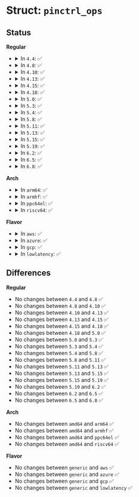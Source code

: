 # Struct: <code>pinctrl_ops</code>

## Status
<b>Regular</b>
<ul>
<li>
<details>
<summary>In <code>4.4</code>: ✅</summary>

```c
struct pinctrl_ops {
    int (*get_groups_count)(struct pinctrl_dev *);
    const char * (*get_group_name)(struct pinctrl_dev *, unsigned int);
    int (*get_group_pins)(struct pinctrl_dev *, unsigned int, const unsigned int **, unsigned int *);
    void (*pin_dbg_show)(struct pinctrl_dev *, struct seq_file *, unsigned int);
    int (*dt_node_to_map)(struct pinctrl_dev *, struct device_node *, struct pinctrl_map **, unsigned int *);
    void (*dt_free_map)(struct pinctrl_dev *, struct pinctrl_map *, unsigned int);
};
```
</details>
</li>
<li>
<details>
<summary>In <code>4.8</code>: ✅</summary>

```c
struct pinctrl_ops {
    int (*get_groups_count)(struct pinctrl_dev *);
    const char * (*get_group_name)(struct pinctrl_dev *, unsigned int);
    int (*get_group_pins)(struct pinctrl_dev *, unsigned int, const unsigned int **, unsigned int *);
    void (*pin_dbg_show)(struct pinctrl_dev *, struct seq_file *, unsigned int);
    int (*dt_node_to_map)(struct pinctrl_dev *, struct device_node *, struct pinctrl_map **, unsigned int *);
    void (*dt_free_map)(struct pinctrl_dev *, struct pinctrl_map *, unsigned int);
};
```
</details>
</li>
<li>
<details>
<summary>In <code>4.10</code>: ✅</summary>

```c
struct pinctrl_ops {
    int (*get_groups_count)(struct pinctrl_dev *);
    const char * (*get_group_name)(struct pinctrl_dev *, unsigned int);
    int (*get_group_pins)(struct pinctrl_dev *, unsigned int, const unsigned int **, unsigned int *);
    void (*pin_dbg_show)(struct pinctrl_dev *, struct seq_file *, unsigned int);
    int (*dt_node_to_map)(struct pinctrl_dev *, struct device_node *, struct pinctrl_map **, unsigned int *);
    void (*dt_free_map)(struct pinctrl_dev *, struct pinctrl_map *, unsigned int);
};
```
</details>
</li>
<li>
<details>
<summary>In <code>4.13</code>: ✅</summary>

```c
struct pinctrl_ops {
    int (*get_groups_count)(struct pinctrl_dev *);
    const char * (*get_group_name)(struct pinctrl_dev *, unsigned int);
    int (*get_group_pins)(struct pinctrl_dev *, unsigned int, const unsigned int **, unsigned int *);
    void (*pin_dbg_show)(struct pinctrl_dev *, struct seq_file *, unsigned int);
    int (*dt_node_to_map)(struct pinctrl_dev *, struct device_node *, struct pinctrl_map **, unsigned int *);
    void (*dt_free_map)(struct pinctrl_dev *, struct pinctrl_map *, unsigned int);
};
```
</details>
</li>
<li>
<details>
<summary>In <code>4.15</code>: ✅</summary>

```c
struct pinctrl_ops {
    int (*get_groups_count)(struct pinctrl_dev *);
    const char * (*get_group_name)(struct pinctrl_dev *, unsigned int);
    int (*get_group_pins)(struct pinctrl_dev *, unsigned int, const unsigned int **, unsigned int *);
    void (*pin_dbg_show)(struct pinctrl_dev *, struct seq_file *, unsigned int);
    int (*dt_node_to_map)(struct pinctrl_dev *, struct device_node *, struct pinctrl_map **, unsigned int *);
    void (*dt_free_map)(struct pinctrl_dev *, struct pinctrl_map *, unsigned int);
};
```
</details>
</li>
<li>
<details>
<summary>In <code>4.18</code>: ✅</summary>

```c
struct pinctrl_ops {
    int (*get_groups_count)(struct pinctrl_dev *);
    const char * (*get_group_name)(struct pinctrl_dev *, unsigned int);
    int (*get_group_pins)(struct pinctrl_dev *, unsigned int, const unsigned int **, unsigned int *);
    void (*pin_dbg_show)(struct pinctrl_dev *, struct seq_file *, unsigned int);
    int (*dt_node_to_map)(struct pinctrl_dev *, struct device_node *, struct pinctrl_map **, unsigned int *);
    void (*dt_free_map)(struct pinctrl_dev *, struct pinctrl_map *, unsigned int);
};
```
</details>
</li>
<li>
<details>
<summary>In <code>5.0</code>: ✅</summary>

```c
struct pinctrl_ops {
    int (*get_groups_count)(struct pinctrl_dev *);
    const char * (*get_group_name)(struct pinctrl_dev *, unsigned int);
    int (*get_group_pins)(struct pinctrl_dev *, unsigned int, const unsigned int **, unsigned int *);
    void (*pin_dbg_show)(struct pinctrl_dev *, struct seq_file *, unsigned int);
    int (*dt_node_to_map)(struct pinctrl_dev *, struct device_node *, struct pinctrl_map **, unsigned int *);
    void (*dt_free_map)(struct pinctrl_dev *, struct pinctrl_map *, unsigned int);
};
```
</details>
</li>
<li>
<details>
<summary>In <code>5.3</code>: ✅</summary>

```c
struct pinctrl_ops {
    int (*get_groups_count)(struct pinctrl_dev *);
    const char * (*get_group_name)(struct pinctrl_dev *, unsigned int);
    int (*get_group_pins)(struct pinctrl_dev *, unsigned int, const unsigned int **, unsigned int *);
    void (*pin_dbg_show)(struct pinctrl_dev *, struct seq_file *, unsigned int);
    int (*dt_node_to_map)(struct pinctrl_dev *, struct device_node *, struct pinctrl_map **, unsigned int *);
    void (*dt_free_map)(struct pinctrl_dev *, struct pinctrl_map *, unsigned int);
};
```
</details>
</li>
<li>
<details>
<summary>In <code>5.4</code>: ✅</summary>

```c
struct pinctrl_ops {
    int (*get_groups_count)(struct pinctrl_dev *);
    const char * (*get_group_name)(struct pinctrl_dev *, unsigned int);
    int (*get_group_pins)(struct pinctrl_dev *, unsigned int, const unsigned int **, unsigned int *);
    void (*pin_dbg_show)(struct pinctrl_dev *, struct seq_file *, unsigned int);
    int (*dt_node_to_map)(struct pinctrl_dev *, struct device_node *, struct pinctrl_map **, unsigned int *);
    void (*dt_free_map)(struct pinctrl_dev *, struct pinctrl_map *, unsigned int);
};
```
</details>
</li>
<li>
<details>
<summary>In <code>5.8</code>: ✅</summary>

```c
struct pinctrl_ops {
    int (*get_groups_count)(struct pinctrl_dev *);
    const char * (*get_group_name)(struct pinctrl_dev *, unsigned int);
    int (*get_group_pins)(struct pinctrl_dev *, unsigned int, const unsigned int **, unsigned int *);
    void (*pin_dbg_show)(struct pinctrl_dev *, struct seq_file *, unsigned int);
    int (*dt_node_to_map)(struct pinctrl_dev *, struct device_node *, struct pinctrl_map **, unsigned int *);
    void (*dt_free_map)(struct pinctrl_dev *, struct pinctrl_map *, unsigned int);
};
```
</details>
</li>
<li>
<details>
<summary>In <code>5.11</code>: ✅</summary>

```c
struct pinctrl_ops {
    int (*get_groups_count)(struct pinctrl_dev *);
    const char * (*get_group_name)(struct pinctrl_dev *, unsigned int);
    int (*get_group_pins)(struct pinctrl_dev *, unsigned int, const unsigned int **, unsigned int *);
    void (*pin_dbg_show)(struct pinctrl_dev *, struct seq_file *, unsigned int);
    int (*dt_node_to_map)(struct pinctrl_dev *, struct device_node *, struct pinctrl_map **, unsigned int *);
    void (*dt_free_map)(struct pinctrl_dev *, struct pinctrl_map *, unsigned int);
};
```
</details>
</li>
<li>
<details>
<summary>In <code>5.13</code>: ✅</summary>

```c
struct pinctrl_ops {
    int (*get_groups_count)(struct pinctrl_dev *);
    const char * (*get_group_name)(struct pinctrl_dev *, unsigned int);
    int (*get_group_pins)(struct pinctrl_dev *, unsigned int, const unsigned int **, unsigned int *);
    void (*pin_dbg_show)(struct pinctrl_dev *, struct seq_file *, unsigned int);
    int (*dt_node_to_map)(struct pinctrl_dev *, struct device_node *, struct pinctrl_map **, unsigned int *);
    void (*dt_free_map)(struct pinctrl_dev *, struct pinctrl_map *, unsigned int);
};
```
</details>
</li>
<li>
<details>
<summary>In <code>5.15</code>: ✅</summary>

```c
struct pinctrl_ops {
    int (*get_groups_count)(struct pinctrl_dev *);
    const char * (*get_group_name)(struct pinctrl_dev *, unsigned int);
    int (*get_group_pins)(struct pinctrl_dev *, unsigned int, const unsigned int **, unsigned int *);
    void (*pin_dbg_show)(struct pinctrl_dev *, struct seq_file *, unsigned int);
    int (*dt_node_to_map)(struct pinctrl_dev *, struct device_node *, struct pinctrl_map **, unsigned int *);
    void (*dt_free_map)(struct pinctrl_dev *, struct pinctrl_map *, unsigned int);
};
```
</details>
</li>
<li>
<details>
<summary>In <code>5.19</code>: ✅</summary>

```c
struct pinctrl_ops {
    int (*get_groups_count)(struct pinctrl_dev *);
    const char * (*get_group_name)(struct pinctrl_dev *, unsigned int);
    int (*get_group_pins)(struct pinctrl_dev *, unsigned int, const unsigned int **, unsigned int *);
    void (*pin_dbg_show)(struct pinctrl_dev *, struct seq_file *, unsigned int);
    int (*dt_node_to_map)(struct pinctrl_dev *, struct device_node *, struct pinctrl_map **, unsigned int *);
    void (*dt_free_map)(struct pinctrl_dev *, struct pinctrl_map *, unsigned int);
};
```
</details>
</li>
<li>
<details>
<summary>In <code>6.2</code>: ✅</summary>

```c
struct pinctrl_ops {
    int (*get_groups_count)(struct pinctrl_dev *);
    const char * (*get_group_name)(struct pinctrl_dev *, unsigned int);
    int (*get_group_pins)(struct pinctrl_dev *, unsigned int, const unsigned int **, unsigned int *);
    void (*pin_dbg_show)(struct pinctrl_dev *, struct seq_file *, unsigned int);
    int (*dt_node_to_map)(struct pinctrl_dev *, struct device_node *, struct pinctrl_map **, unsigned int *);
    void (*dt_free_map)(struct pinctrl_dev *, struct pinctrl_map *, unsigned int);
};
```
</details>
</li>
<li>
<details>
<summary>In <code>6.5</code>: ✅</summary>

```c
struct pinctrl_ops {
    int (*get_groups_count)(struct pinctrl_dev *);
    const char * (*get_group_name)(struct pinctrl_dev *, unsigned int);
    int (*get_group_pins)(struct pinctrl_dev *, unsigned int, const unsigned int **, unsigned int *);
    void (*pin_dbg_show)(struct pinctrl_dev *, struct seq_file *, unsigned int);
    int (*dt_node_to_map)(struct pinctrl_dev *, struct device_node *, struct pinctrl_map **, unsigned int *);
    void (*dt_free_map)(struct pinctrl_dev *, struct pinctrl_map *, unsigned int);
};
```
</details>
</li>
<li>
<details>
<summary>In <code>6.8</code>: ✅</summary>

```c
struct pinctrl_ops {
    int (*get_groups_count)(struct pinctrl_dev *);
    const char * (*get_group_name)(struct pinctrl_dev *, unsigned int);
    int (*get_group_pins)(struct pinctrl_dev *, unsigned int, const unsigned int **, unsigned int *);
    void (*pin_dbg_show)(struct pinctrl_dev *, struct seq_file *, unsigned int);
    int (*dt_node_to_map)(struct pinctrl_dev *, struct device_node *, struct pinctrl_map **, unsigned int *);
    void (*dt_free_map)(struct pinctrl_dev *, struct pinctrl_map *, unsigned int);
};
```
</details>
</li>
</ul>
<b>Arch</b>
<ul>
<li>
<details>
<summary>In <code>arm64</code>: ✅</summary>

```c
struct pinctrl_ops {
    int (*get_groups_count)(struct pinctrl_dev *);
    const char * (*get_group_name)(struct pinctrl_dev *, unsigned int);
    int (*get_group_pins)(struct pinctrl_dev *, unsigned int, const unsigned int **, unsigned int *);
    void (*pin_dbg_show)(struct pinctrl_dev *, struct seq_file *, unsigned int);
    int (*dt_node_to_map)(struct pinctrl_dev *, struct device_node *, struct pinctrl_map **, unsigned int *);
    void (*dt_free_map)(struct pinctrl_dev *, struct pinctrl_map *, unsigned int);
};
```
</details>
</li>
<li>
<details>
<summary>In <code>armhf</code>: ✅</summary>

```c
struct pinctrl_ops {
    int (*get_groups_count)(struct pinctrl_dev *);
    const char * (*get_group_name)(struct pinctrl_dev *, unsigned int);
    int (*get_group_pins)(struct pinctrl_dev *, unsigned int, const unsigned int **, unsigned int *);
    void (*pin_dbg_show)(struct pinctrl_dev *, struct seq_file *, unsigned int);
    int (*dt_node_to_map)(struct pinctrl_dev *, struct device_node *, struct pinctrl_map **, unsigned int *);
    void (*dt_free_map)(struct pinctrl_dev *, struct pinctrl_map *, unsigned int);
};
```
</details>
</li>
<li>
<details>
<summary>In <code>ppc64el</code>: ✅</summary>

```c
struct pinctrl_ops {
    int (*get_groups_count)(struct pinctrl_dev *);
    const char * (*get_group_name)(struct pinctrl_dev *, unsigned int);
    int (*get_group_pins)(struct pinctrl_dev *, unsigned int, const unsigned int **, unsigned int *);
    void (*pin_dbg_show)(struct pinctrl_dev *, struct seq_file *, unsigned int);
    int (*dt_node_to_map)(struct pinctrl_dev *, struct device_node *, struct pinctrl_map **, unsigned int *);
    void (*dt_free_map)(struct pinctrl_dev *, struct pinctrl_map *, unsigned int);
};
```
</details>
</li>
<li>
<details>
<summary>In <code>riscv64</code>: ✅</summary>

```c
struct pinctrl_ops {
    int (*get_groups_count)(struct pinctrl_dev *);
    const char * (*get_group_name)(struct pinctrl_dev *, unsigned int);
    int (*get_group_pins)(struct pinctrl_dev *, unsigned int, const unsigned int **, unsigned int *);
    void (*pin_dbg_show)(struct pinctrl_dev *, struct seq_file *, unsigned int);
    int (*dt_node_to_map)(struct pinctrl_dev *, struct device_node *, struct pinctrl_map **, unsigned int *);
    void (*dt_free_map)(struct pinctrl_dev *, struct pinctrl_map *, unsigned int);
};
```
</details>
</li>
</ul>
<b>Flavor</b>
<ul>
<li>
<details>
<summary>In <code>aws</code>: ✅</summary>

```c
struct pinctrl_ops {
    int (*get_groups_count)(struct pinctrl_dev *);
    const char * (*get_group_name)(struct pinctrl_dev *, unsigned int);
    int (*get_group_pins)(struct pinctrl_dev *, unsigned int, const unsigned int **, unsigned int *);
    void (*pin_dbg_show)(struct pinctrl_dev *, struct seq_file *, unsigned int);
    int (*dt_node_to_map)(struct pinctrl_dev *, struct device_node *, struct pinctrl_map **, unsigned int *);
    void (*dt_free_map)(struct pinctrl_dev *, struct pinctrl_map *, unsigned int);
};
```
</details>
</li>
<li>
<details>
<summary>In <code>azure</code>: ✅</summary>

```c
struct pinctrl_ops {
    int (*get_groups_count)(struct pinctrl_dev *);
    const char * (*get_group_name)(struct pinctrl_dev *, unsigned int);
    int (*get_group_pins)(struct pinctrl_dev *, unsigned int, const unsigned int **, unsigned int *);
    void (*pin_dbg_show)(struct pinctrl_dev *, struct seq_file *, unsigned int);
    int (*dt_node_to_map)(struct pinctrl_dev *, struct device_node *, struct pinctrl_map **, unsigned int *);
    void (*dt_free_map)(struct pinctrl_dev *, struct pinctrl_map *, unsigned int);
};
```
</details>
</li>
<li>
<details>
<summary>In <code>gcp</code>: ✅</summary>

```c
struct pinctrl_ops {
    int (*get_groups_count)(struct pinctrl_dev *);
    const char * (*get_group_name)(struct pinctrl_dev *, unsigned int);
    int (*get_group_pins)(struct pinctrl_dev *, unsigned int, const unsigned int **, unsigned int *);
    void (*pin_dbg_show)(struct pinctrl_dev *, struct seq_file *, unsigned int);
    int (*dt_node_to_map)(struct pinctrl_dev *, struct device_node *, struct pinctrl_map **, unsigned int *);
    void (*dt_free_map)(struct pinctrl_dev *, struct pinctrl_map *, unsigned int);
};
```
</details>
</li>
<li>
<details>
<summary>In <code>lowlatency</code>: ✅</summary>

```c
struct pinctrl_ops {
    int (*get_groups_count)(struct pinctrl_dev *);
    const char * (*get_group_name)(struct pinctrl_dev *, unsigned int);
    int (*get_group_pins)(struct pinctrl_dev *, unsigned int, const unsigned int **, unsigned int *);
    void (*pin_dbg_show)(struct pinctrl_dev *, struct seq_file *, unsigned int);
    int (*dt_node_to_map)(struct pinctrl_dev *, struct device_node *, struct pinctrl_map **, unsigned int *);
    void (*dt_free_map)(struct pinctrl_dev *, struct pinctrl_map *, unsigned int);
};
```
</details>
</li>
</ul>

## Differences
<b>Regular</b>
<ul>
<li>
No changes between <code>4.4</code> and <code>4.8</code> ✅
</li>
<li>
No changes between <code>4.8</code> and <code>4.10</code> ✅
</li>
<li>
No changes between <code>4.10</code> and <code>4.13</code> ✅
</li>
<li>
No changes between <code>4.13</code> and <code>4.15</code> ✅
</li>
<li>
No changes between <code>4.15</code> and <code>4.18</code> ✅
</li>
<li>
No changes between <code>4.18</code> and <code>5.0</code> ✅
</li>
<li>
No changes between <code>5.0</code> and <code>5.3</code> ✅
</li>
<li>
No changes between <code>5.3</code> and <code>5.4</code> ✅
</li>
<li>
No changes between <code>5.4</code> and <code>5.8</code> ✅
</li>
<li>
No changes between <code>5.8</code> and <code>5.11</code> ✅
</li>
<li>
No changes between <code>5.11</code> and <code>5.13</code> ✅
</li>
<li>
No changes between <code>5.13</code> and <code>5.15</code> ✅
</li>
<li>
No changes between <code>5.15</code> and <code>5.19</code> ✅
</li>
<li>
No changes between <code>5.19</code> and <code>6.2</code> ✅
</li>
<li>
No changes between <code>6.2</code> and <code>6.5</code> ✅
</li>
<li>
No changes between <code>6.5</code> and <code>6.8</code> ✅
</li>
</ul>
<b>Arch</b>
<ul>
<li>
No changes between <code>amd64</code> and <code>arm64</code> ✅
</li>
<li>
No changes between <code>amd64</code> and <code>armhf</code> ✅
</li>
<li>
No changes between <code>amd64</code> and <code>ppc64el</code> ✅
</li>
<li>
No changes between <code>amd64</code> and <code>riscv64</code> ✅
</li>
</ul>
<b>Flavor</b>
<ul>
<li>
No changes between <code>generic</code> and <code>aws</code> ✅
</li>
<li>
No changes between <code>generic</code> and <code>azure</code> ✅
</li>
<li>
No changes between <code>generic</code> and <code>gcp</code> ✅
</li>
<li>
No changes between <code>generic</code> and <code>lowlatency</code> ✅
</li>
</ul>
